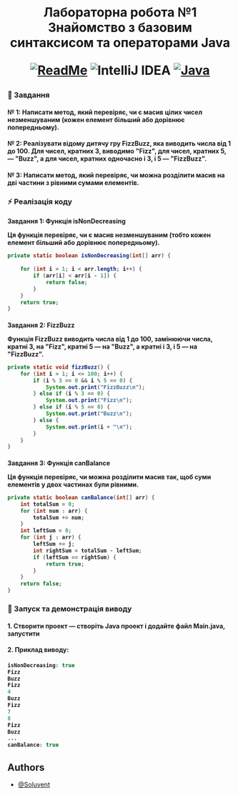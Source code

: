 <h1 align="center"> Лабораторна робота №1 Знайомство з базовим синтаксисом та операторами Java 

[![ReadMe](https://img.shields.io/badge/ReadMe-018EF5?logo=readme&logoColor=fff)](https://docs.google.com/document/d/1NIo0uQZx1ap_xJ_yjLPC1o3eIsxOCFn3/edit?usp=drive_link&ouid=110536394177911584125&rtpof=true&sd=true)
![IntelliJ IDEA](https://img.shields.io/badge/IntelliJIDEA-000000.svg?logo=intellij-idea&logoColor=white)
[![Java](https://img.shields.io/badge/Java-%23ED8B00.svg?logo=openjdk&logoColor=white)](https://github.com/Soluvent/Task_1-FizzBuzz)

<h3 align="wide"> 📜 Завдання

<h4 align="wide"> № 1: Написати метод, який перевіряє, чи є масив цілих чисел незменшуваним (кожен елемент більший або дорівнює попередньому).

<h4 align="wide"> № 2: Реалізувати відому дитячу гру FizzBuzz, яка виводить числа від 1 до 100. Для чисел, кратних 3, виводимо "Fizz", для чисел, кратних 5, — "Buzz", а для чисел, кратних одночасно і 3, і 5 — "FizzBuzz".

<h4 align="wide"> № 3: Написати метод, який перевіряє, чи можна розділити масив на дві частини з рівними сумами елементів.


<h3 align="wide"> ⚡ Реалізація коду

<h4 align="wide"> Завдання 1: Функція isNonDecreasing

Ця функція перевіряє, чи є масив незменшуваним (тобто кожен елемент більший або дорівнює попередньому).

```java
private static boolean isNonDecreasing(int[] arr) { 
    
    for (int i = 1; i < arr.length; i++) {
        if (arr[i] < arr[i - 1]) {
            return false;
        }
    }
    return true;
}
```
<h4 align="wide"> Завдання 2: FizzBuzz

Функція FizzBuzz виводить числа від 1 до 100, замінюючи числа, кратні 3, на "Fizz", кратні 5 — на "Buzz", а кратні і 3, і 5 — на "FizzBuzz".

```java
private static void fizzBuzz() {
    for (int i = 1; i <= 100; i++) {
        if (i % 3 == 0 && i % 5 == 0) {
            System.out.print("FizzBuzz\n");
        } else if (i % 3 == 0) {
            System.out.print("Fizz\n");
        } else if (i % 5 == 0) {
            System.out.print("Buzz\n");
        } else {
            System.out.print(i + "\n");
        }
    }
}
```

<h4 align="wide"> Завдання 3: Функція canBalance

Ця функція перевіряє, чи можна розділити масив так, щоб суми елементів у двох частинах були рівними.

```java
private static boolean canBalance(int[] arr) {
    int totalSum = 0;
    for (int num : arr) {
        totalSum += num;
    }
    int leftSum = 0;
    for (int j : arr) {
        leftSum += j;
        int rightSum = totalSum - leftSum;
        if (leftSum == rightSum) {
            return true;
        }
    }
    return false;
}
```

<h3 align="wide"> 🚀 Запуск та демонстрацiя виводу

<h4 align="wide"> 1. Створити проект — створіть Java проект і додайте файл Main.java, запустити
<h4 align="wide"> 2. Приклад виводу:
<h4 align="wide">

```java
isNonDecreasing: true
Fizz
Buzz
Fizz
4
Buzz
Fizz
7
8
Fizz
Buzz
...
canBalance: true
```

## Authors

- [@Soluvent](https://github.com/Soluvent)

